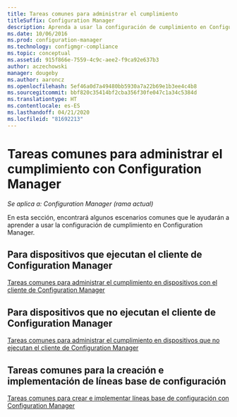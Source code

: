 ```yaml
---
title: Tareas comunes para administrar el cumplimiento
titleSuffix: Configuration Manager
description: Aprenda a usar la configuración de cumplimiento en Configuration Manager.
ms.date: 10/06/2016
ms.prod: configuration-manager
ms.technology: configmgr-compliance
ms.topic: conceptual
ms.assetid: 915f866e-7559-4c9c-aee2-f9ca92e637b3
author: aczechowski
manager: dougeby
ms.author: aaroncz
ms.openlocfilehash: 5ef46a0d7a49480bb5930a7a22b69e1b3ee4c4b8
ms.sourcegitcommit: bbf820c35414bf2cba356f30fe047c1a34c5384d
ms.translationtype: HT
ms.contentlocale: es-ES
ms.lasthandoff: 04/21/2020
ms.locfileid: "81692213"
---
```

# <a name="common-tasks-for-managing-compliance-with-configuration-manager"></a>Tareas comunes para administrar el cumplimiento con Configuration Manager

*Se aplica a: Configuration Manager (rama actual)*

En esta sección, encontrará algunos escenarios comunes que le ayudarán a aprender a usar la configuración de cumplimiento en Configuration Manager.  

## <a name="for-devices-that-run-the-configuration-manager-client"></a>Para dispositivos que ejecutan el cliente de Configuration Manager  
 [Tareas comunes para administrar el cumplimiento en dispositivos con el cliente de Configuration Manager](../../compliance/plan-design/common-tasks-for-managing-compliance-on-devices-with-the-client.md)  

## <a name="for-devices-that-do-not-run-the-configuration-manager-client"></a>Para dispositivos que no ejecutan el cliente de Configuration Manager  
 [Tareas comunes para administrar el cumplimiento en dispositivos que no ejecutan el cliente de Configuration Manager](../../mdm/understand/what-happened-to-hybrid.md)  

## <a name="scenarios-for-creating-and-deploying-configuration-baselines"></a>Tareas comunes para la creación e implementación de líneas base de configuración  
 [Tareas comunes para crear e implementar líneas base de configuración con Configuration Manager](../../compliance/plan-design/common-tasks-for-creating-and-deploying-configuration-baselines.md)  
